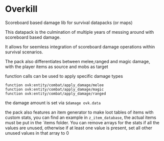 # Overkill
Scoreboard based damage lib for survival datapacks (or maps)

This datapack is the culmination of multiple years of messing around with scoreboard based damage.

It allows for seemless integration of scoreboard damage operations within survival scenarios.

The pack also differentiates between melee,ranged and magic damage, with the player items as source and mobs as target

function calls can be used to apply specific damage types  
```
function ovk:entity/combat/apply_damage/melee
function ovk:entity/combat/apply_damage/magic
function ovk:entity/combat/apply_damage/ranged
```
the damage amount is set via `$damage ovk.data`

the pack also features an item generator to make loot tables of items with custom stats, you can find an example in `z_item_database`, the actual items must be put in the `items folder.
You can remove arrays for the stats if all the values are unused, otherwise if at least one value is present, set all other unused values in that array to 0
